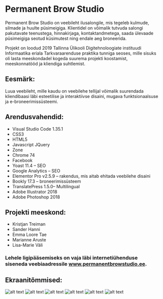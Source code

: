 # Permanent Brow Studio
Permanent Brow Studio on veebileht ilusalongile, mis tegeleb kulmude, silmade ja huulte püsimeigiga. Klientidel on võimalik tutvuda salongi pakutavate teenustega, hinnakirjaga, kontaktandmetega, saada ülevaade püsimeigiga seotud küsimutest ning endale aeg broneerida. 

Projekt on loodud 2019 Tallinna Ülikooli Digitehnoloogiate instituudi Informaatika eriala Tarkvaraarenduse praktika tunniga seoses, mille sisuks oli lasta meeskondadel kogeda suurema projekti koostamist, meeskonnatööd ja kliendiga suhtlemist.

## Eesmärk: 
Luua veebileht, mille kaudu on veebilehe tellijal võimalik suurendada kliendibaasi läbi esteetilise ja interaktiivse disaini, mugava funktsionaalsuse ja e-broneerimissüsteemi.

## Arendusvahendid:
* Visual Studio Code 1.35.1
* CSS3
* HTML5
* Javascript JQuery
* Zone 
* Chrome 74
* Facebook
* Yoast 11.4 – SEO
* Google Analytics – SEO
* Elementor Pro v2.5.9 – rakendus, mis aitab ehitada veebilehe disaini
* Bookly 17.3 – broneerimissüsteem
* TranslatePress 1.5.0– Multilingual
* Adobe Illustrator 2018
* Adobe Photoshop 2018

## Projekti meeskond:
* Kristjan Treiman
* Sander Hanni
* Emma Loore Tae
* Marianne Aruste
* Lisa-Marie Väli

### Lehele ligipääsemiseks on vaja läbi internetiühenduse siseneda veebiaadressile www.permanentbrowstudio.ee. 

## Ekraanitõmmised:

![alt text](img1.png)
![alt text](img2.png)
![alt text](img3.png)
![alt text](img4.png)
![alt text](img5.png)
![alt text](img6.png)





